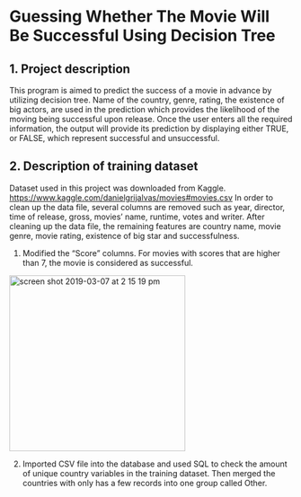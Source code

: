 # Guessing Whether The Movie Will Be Successful Using Decision Tree

## 1. Project description
This program is aimed to predict the success of a movie in advance by utilizing decision tree.
Name of the country, genre, rating, the existence of big actors, are used in the prediction
which provides the likelihood of the moving being successful upon release. Once the user
enters all the required information, the output will provide its prediction by displaying
either TRUE, or FALSE, which represent successful and unsuccessful.

## 2. Description of training dataset
Dataset used in this project was downloaded from Kaggle.
https://www.kaggle.com/danielgrijalvas/movies#movies.csv
In order to clean up the data file, several columns are removed such as year, director, time
of release, gross, movies’ name, runtime, votes and writer. After cleaning up the data file,
the remaining features are country name, movie genre, movie rating, existence of big star
and successfulness.

1) Modified the “Score” columns. For movies with scores that are higher than 7, the movie
is considered as successful.

<img width="313" alt="screen shot 2019-03-07 at 2 15 19 pm" src="https://user-images.githubusercontent.com/18043807/53993184-7cf9a480-40e3-11e9-958c-a97b27f81cbc.png">

2) Imported CSV file into the database and used SQL to check the amount of unique
country variables in the training dataset. Then merged the countries with only has a few
records into one group called Other.
